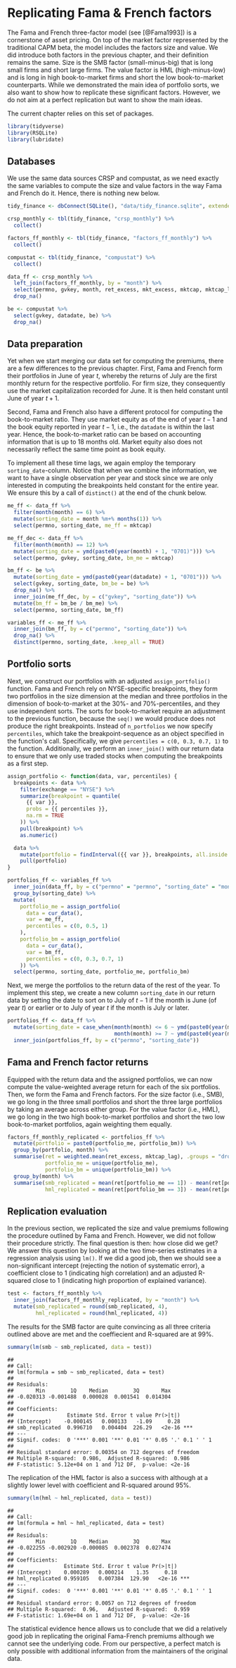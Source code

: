 <!-- Replace correlation test and t test by regressions and interpret them (+ drop lmtest package?) -->
<!-- Exercise: create typical table for portfolio sorts for each portfolio used in FF construction -->
<!-- exercise: compute FF alphas for beta portfolios from chapter 32 -->

# Replicating Fama & French factors

The Fama and French three-factor model (see [@Fama1993]) is a cornerstone of asset pricing. On top of the market factor represented by the traditional CAPM beta, the model includes the factors size and value. We did introduce both factors in the previous chapter, and their definition remains the same. Size is the SMB factor (small-minus-big) that is long small firms and short large firms. The value factor is HML (high-minus-low) and is long in high book-to-market firms and short the low book-to-market counterparts. While we demonstrated the main idea of portfolio sorts, we also want to show how to replicate these significant factors. However, we do not aim at a perfect replication but want to show the main ideas.

The current chapter relies on this set of packages. 

```r
library(tidyverse)
library(RSQLite)
library(lubridate)
```

## Databases

We use the same data sources CRSP and compustat, as we need exactly the same variables to compute the size and value factors in the way Fama and French do it. Hence, there is nothing new below.


```r
tidy_finance <- dbConnect(SQLite(), "data/tidy_finance.sqlite", extended_types = TRUE)

crsp_monthly <- tbl(tidy_finance, "crsp_monthly") %>% 
  collect()

factors_ff_monthly <- tbl(tidy_finance, "factors_ff_monthly") %>% 
  collect()

compustat <- tbl(tidy_finance, "compustat") %>% 
  collect()

data_ff <- crsp_monthly %>% 
  left_join(factors_ff_monthly, by = "month") %>% 
  select(permno, gvkey, month, ret_excess, mkt_excess, mktcap, mktcap_lag, exchange) %>% 
  drop_na()

be <- compustat %>%
  select(gvkey, datadate, be) %>% 
  drop_na()
```

## Data preparation

Yet when we start merging our data set for computing the premiums, there are a few differences to the previous chapter. First, Fama and French form their portfolios in June of year $t$, whereby the returns of July are the first monthly return for the respective portfolio. For firm size, they consequently use the market capitalization recorded for June. It is then held constant until June of year $t+1$.

Second, Fama and French also have a different protocol for computing the book-to-market ratio. They use market equity as of the end of year $t - 1$ and the book equity reported in year $t-1$, i.e., the `datadate` is within the last year. Hence, the book-to-market ratio can be based on accounting information that is up to 18 months old. Market equity also does not necessarily reflect the same time point as book equity.

To implement all these time lags, we again employ the temporary `sorting_date`-column. Notice that when we combine the information, we want to have a single observation per year and stock since we are only interested in computing the breakpoints held constant for the entire year. We ensure this by a call of `distinct()` at the end of the chunk below.


```r
me_ff <- data_ff %>%
  filter(month(month) == 6) %>%
  mutate(sorting_date = month %m+% months(1)) %>%
  select(permno, sorting_date, me_ff = mktcap)

me_ff_dec <- data_ff %>%
  filter(month(month) == 12) %>%
  mutate(sorting_date = ymd(paste0(year(month) + 1, "0701)"))) %>%
  select(permno, gvkey, sorting_date, bm_me = mktcap)

bm_ff <- be %>%
  mutate(sorting_date = ymd(paste0(year(datadate) + 1, "0701"))) %>%
  select(gvkey, sorting_date, bm_be = be) %>%
  drop_na() %>%
  inner_join(me_ff_dec, by = c("gvkey", "sorting_date")) %>%
  mutate(bm_ff = bm_be / bm_me) %>%
  select(permno, sorting_date, bm_ff)

variables_ff <- me_ff %>% 
  inner_join(bm_ff, by = c("permno", "sorting_date")) %>%
  drop_na() %>%
  distinct(permno, sorting_date, .keep_all = TRUE)
```

## Portfolio sorts

Next, we construct our portfolios with an adjusted `assign_portfolio()` function. Fama and French rely on NYSE-specific breakpoints, they form two portfolios in the size dimension at the median and three portfolios in the dimension of book-to-market at the 30%- and 70%-percentiles, and they use independent sorts. The sorts for book-to-market require an adjustment to the previous function, because the `seq()` we would produce does not produce the right breakpoints. Instead of `n_portfolios` we now specify `percentiles`, which take the breakpoint-sequence as an object specified in the function's call. Specifically, we give `percentiles = c(0, 0.3, 0.7, 1)` to the function. Additionally, we perform an `inner_join()`  with our return data to ensure that we only use traded stocks when computing the breakpoints as a first step. 


```r
assign_portfolio <- function(data, var, percentiles) {
  breakpoints <- data %>%
    filter(exchange == "NYSE") %>%
    summarize(breakpoint = quantile(
      {{ var }},
      probs = {{ percentiles }},
      na.rm = TRUE
    )) %>%
    pull(breakpoint) %>%
    as.numeric()

  data %>%
    mutate(portfolio = findInterval({{ var }}, breakpoints, all.inside = TRUE)) %>%
    pull(portfolio)
}

portfolios_ff <- variables_ff %>%
  inner_join(data_ff, by = c("permno" = "permno", "sorting_date" = "month")) %>%
  group_by(sorting_date) %>%
  mutate(
    portfolio_me = assign_portfolio(
      data = cur_data(),
      var = me_ff,
      percentiles = c(0, 0.5, 1)
    ),
    portfolio_bm = assign_portfolio(
      data = cur_data(),
      var = bm_ff,
      percentiles = c(0, 0.3, 0.7, 1)
    )) %>%
  select(permno, sorting_date, portfolio_me, portfolio_bm)
```

Next, we merge the portfolios to the return data of the rest of the year. To implement this step, we create a new column `sorting_date` in our return data by setting the date to sort on to July of $t-1$ if the month is June (of year $t$) or earlier or to July of year $t$ if the month is July or later.


```r
portfolios_ff <- data_ff %>%
  mutate(sorting_date = case_when(month(month) <= 6 ~ ymd(paste0(year(month) - 1, "0701")),
                                  month(month) >= 7 ~ ymd(paste0(year(month), "0701")))) %>%
  inner_join(portfolios_ff, by = c("permno", "sorting_date"))
```


## Fama and French factor returns

Equipped with the return data and the assigned portfolios, we can now compute the value-weighted average return for each of the six portfolios. Then, we form the Fama and French factors. For the size factor (i.e., SMB), we go long in the three small portfolios and short the three large portfolios by taking an average across either group. For the value factor (i.e., HML), we go long in the two high book-to-market portfolios and short the two low book-to-market portfolios, again weighting them equally.


```r
factors_ff_monthly_replicated <- portfolios_ff %>%
  mutate(portfolio = paste0(portfolio_me, portfolio_bm)) %>%
  group_by(portfolio, month) %>%
  summarise(ret = weighted.mean(ret_excess, mktcap_lag), .groups = "drop",
            portfolio_me = unique(portfolio_me),
            portfolio_bm = unique(portfolio_bm)) %>%
  group_by(month) %>%
  summarise(smb_replicated = mean(ret[portfolio_me == 1]) - mean(ret[portfolio_me == 2]),
            hml_replicated = mean(ret[portfolio_bm == 3]) - mean(ret[portfolio_bm == 1]))
```


## Replication evaluation

In the previous section, we replicated the size and value premiums following the procedure outlined by Fama and French. However, we did not follow their procedure strictly. The final question is then: how close did we get? We answer this question by looking at the two time-series estimates in a regression analysis using `lm()`. If we did a good job, then we should see a non-significant intercept (rejecting the notion of systematic error), a coefficient close to 1 (indicating high correlation) and an adjusted R-squared close to 1 (indicating high proportion of explained variance).


```r
test <- factors_ff_monthly %>% 
  inner_join(factors_ff_monthly_replicated, by = "month") %>%
  mutate(smb_replicated = round(smb_replicated, 4),
         hml_replicated = round(hml_replicated, 4))
```

The results for the SMB factor are quite convincing as all three criteria outlined above are met and the coeffiecient and R-squared are at 99%. 


```r
summary(lm(smb ~ smb_replicated, data = test))
```

```
## 
## Call:
## lm(formula = smb ~ smb_replicated, data = test)
## 
## Residuals:
##       Min        1Q    Median        3Q       Max 
## -0.020313 -0.001488  0.000028  0.001541  0.014304 
## 
## Coefficients:
##                 Estimate Std. Error t value Pr(>|t|)    
## (Intercept)    -0.000145   0.000133   -1.09     0.28    
## smb_replicated  0.996710   0.004404  226.29   <2e-16 ***
## ---
## Signif. codes:  0 '***' 0.001 '**' 0.01 '*' 0.05 '.' 0.1 ' ' 1
## 
## Residual standard error: 0.00354 on 712 degrees of freedom
## Multiple R-squared:  0.986,	Adjusted R-squared:  0.986 
## F-statistic: 5.12e+04 on 1 and 712 DF,  p-value: <2e-16
```

The replication of the HML factor is also a success with although at a slightly lower level with coefficient and R-squared around 95%. 


```r
summary(lm(hml ~ hml_replicated, data = test))
```

```
## 
## Call:
## lm(formula = hml ~ hml_replicated, data = test)
## 
## Residuals:
##       Min        1Q    Median        3Q       Max 
## -0.022255 -0.002920 -0.000085  0.002378  0.027474 
## 
## Coefficients:
##                Estimate Std. Error t value Pr(>|t|)    
## (Intercept)    0.000289   0.000214    1.35     0.18    
## hml_replicated 0.959105   0.007384  129.90   <2e-16 ***
## ---
## Signif. codes:  0 '***' 0.001 '**' 0.01 '*' 0.05 '.' 0.1 ' ' 1
## 
## Residual standard error: 0.0057 on 712 degrees of freedom
## Multiple R-squared:  0.96,	Adjusted R-squared:  0.959 
## F-statistic: 1.69e+04 on 1 and 712 DF,  p-value: <2e-16
```

The statistical evidence hence allows us to conclude that we did a relatively good job in replicating the original Fama-French premiums although we cannot see the underlying code. From our perspective, a perfect match is only possible with additional information from the maintainers of the original data. 
